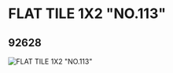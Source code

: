 # FLAT TILE 1X2 "NO.113"
## 92628
![FLAT TILE 1X2 "NO.113"](https://lc-www-live-s.legocdn.com/media/bricks/5/2/4596327.jpg)